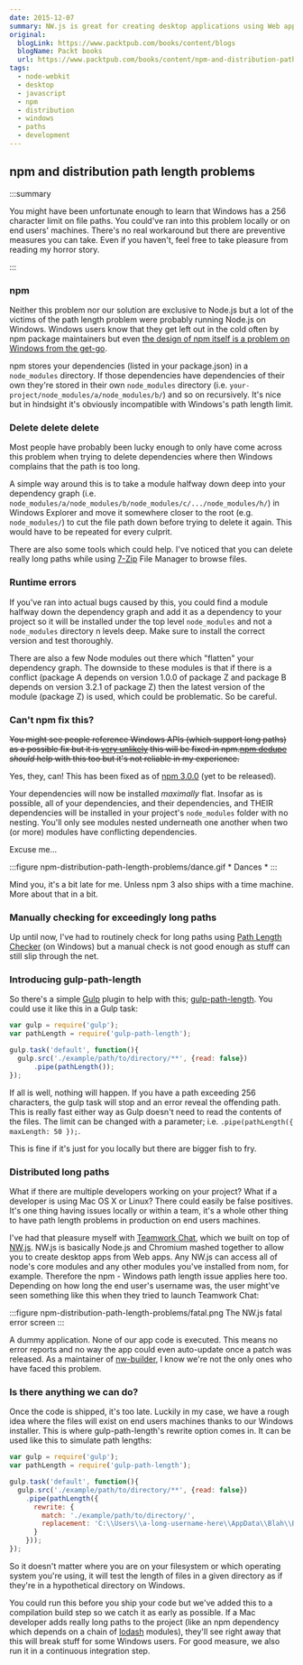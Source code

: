 ```yaml
---
date: 2015-12-07
summary: NW.js is great for creating desktop applications using Web app technologies. If you're not familiar with NW.js, I'd advise you to read an introductory article like Creating Your First Desktop App With HTML, JS and Node-WebKit to get a good base first. This is a slightly more advanced article intended for anyone interested into distributing their NW.js app to Windows users.
original:
  blogLink: https://www.packtpub.com/books/content/blogs
  blogName: Packt books
  url: https://www.packtpub.com/books/content/npm-and-distribution-path-length-problems
tags:
  - node-webkit
  - desktop
  - javascript
  - npm
  - distribution
  - windows
  - paths
  - development
---
```


## npm and distribution path length problems

:::summary

You might have been unfortunate enough to learn that Windows has a 256 character limit on file paths. You could've ran into this problem locally or on end users' machines. There's no real workaround but there are preventive measures you can take. Even if you haven't, feel free to take pleasure from reading my horror story.

:::

### npm

Neither this problem nor our solution are exclusive to Node.js but a lot of the victims of the path length problem were probably running Node.js on Windows. Windows users know that they get left out in the cold often by npm package maintainers but even [the design of npm itself is a problem on Windows from the get-go](https://github.com/joyent/node/issues/6960#issuecomment-46704998).

npm stores your dependencies (listed in your package.json) in a `node_modules` directory. If those dependencies have dependencies of their own they're stored in their own `node_modules` directory (i.e. `your-project/node_modules/a/node_modules/b/`) and so on recursively. It's nice but in hindsight it's obviously incompatible with Windows's path length limit.

### Delete delete delete

Most people have probably been lucky enough to only have come across this problem when trying to delete dependencies where then Windows complains that the path is too long.

A simple way around this is to take a module halfway down deep into your dependency graph (i.e. `node_modules/a/node_modules/b/node_modules/c/.../node_modules/h/`) in Windows Explorer and move it somewhere closer to the root (e.g. `node_modules/`) to cut the file path down before trying to delete it again. This would have to be repeated for every culprit.

There are also some tools which could help. I've noticed that you can delete really long paths while using [7-Zip](http://www.7-zip.org/) File Manager to browse files.

### Runtime errors

If you've ran into actual bugs caused by this, you could find a module halfway down the dependency graph and add it as a dependency to your project so it will be installed under the top level `node_modules` and not a `node_modules` directory n levels deep. Make sure to install the correct version and test thoroughly.

There are also a few Node modules out there which "flatten" your dependency graph. The downside to these modules is that if there is a conflict (package A depends on version 1.0.0 of package Z and package B depends on version 3.2.1 of package Z) then the latest version of the module (package Z) is used, which could be problematic. So be careful.

### Can't npm fix this?

~~You might see people reference Windows APIs (which support long paths) as a possible fix but it is [very unlikely](https://github.com/joyent/node/issues/6960#issuecomment-46704998) <span style="text-decoration: line-through;">this will be fixed in npm.[npm dedupe](https://docs.npmjs.com/cli/dedupe) _should_ help with this too but it's not reliable in my experience.~~

Yes, they, can! This has been fixed as of [npm 3.0.0](https://github.com/npm/npm/releases/tag/v3.0.0) (yet to be released).

Your dependencies will now be installed _maximally_ flat. Insofar as is possible, all of your dependencies, and their dependencies, and THEIR dependencies will be installed in your project's `node_modules` folder with no nesting. You'll only see modules nested underneath one another when two (or more) modules have conflicting dependencies.

Excuse me...

:::figure npm-distribution-path-length-problems/dance.gif \* Dances \*
:::

Mind you, it's a bit late for me. Unless npm 3 also ships with a time machine. More about that in a bit.

### Manually checking for exceedingly long paths

Up until now, I've had to routinely check for long paths using [Path Length Checker](https://pathlengthchecker.codeplex.com/) (on Windows) but a manual check is not good enough as stuff can still slip through the net.

### Introducing gulp-path-length

So there's a simple [Gulp](http://gulpjs.com) plugin to help with this; [gulp-path-length](https://github.com/Teamwork/gulp-path-length). You could use it like this in a Gulp task:

```javascript
var gulp = require('gulp');
var pathLength = require('gulp-path-length');

gulp.task('default', function(){
  gulp.src('./example/path/to/directory/**', {read: false})
      .pipe(pathLength());
});
```

If all is well, nothing will happen. If you have a path exceeding 256 characters, the gulp task will stop and an error reveal the offending path. This is really fast either way as Gulp doesn't need to read the contents of the files. The limit can be changed with a parameter; i.e. `.pipe(pathLength({ maxLength: 50 });`.

This is fine if it's just for you locally but there are bigger fish to fry.

### Distributed long paths

What if there are multiple developers working on your project? What if a developer is using Mac OS X or Linux? There could easily be false positives. It's one thing having issues locally or within a team, it's a whole other thing to have path length problems in production on end users machines.

I've had that pleasure myself with [Teamwork Chat](https://www.teamwork.com/chat), which we built on top of [NW.js](https://github.com/nwjs/nw.js). NW.js is basically Node.js and Chromium mashed together to allow you to create desktop apps from Web apps. Any NW.js can access all of node's core modules and any other modules you've installed from nom, for example. Therefore the npm - Windows path length issue applies here too. Depending on how long the end user's username was, the user might've seen something like this when they tried to launch Teamwork Chat:

:::figure npm-distribution-path-length-problems/fatal.png The NW.js fatal error screen
:::

A dummy application. None of our app code is executed. This means no error reports and no way the app could even auto-update once a patch was released. As a maintainer of [nw-builder](https://github.com/nwjs/nw-builder), I know we're not the only ones who have faced this problem.

### Is there anything we can do?

Once the code is shipped, it's too late. Luckily in my case, we have a rough idea where the files will exist on end users machines thanks to our Windows installer. This is where gulp-path-length's rewrite option comes in. It can be used like this to simulate path lengths:

```javascript
var gulp = require('gulp');
var pathLength = require('gulp-path-length');

gulp.task('default', function(){
  gulp.src('./example/path/to/directory/**', {read: false})
    .pipe(pathLength({
      rewrite: {
        match: './example/path/to/directory/',
        replacement: 'C:\\Users\\a-long-username-here\\AppData\\Blah\\Blah\\Blah'
      }
    }));
});
```

So it doesn't matter where you are on your filesystem or which operating system you're using, it will test the length of files in a given directory as if they're in a hypothetical directory on Windows.

You could run this before you ship your code but we've added this to a compilation build step so we catch it as early as possible. If a Mac developer adds really long paths to the project (like an npm dependency which depends on a chain of [lodash](https://lodash.com/) modules), they'll see right away that this will break stuff for some Windows users. For good measure, we also run it in a continuous integration step.
